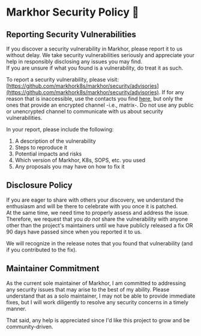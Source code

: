 # Markhor Security Policy 🏰

## Reporting Security Vulnerabilities

If you discover a security vulnerability in Markhor, please report it to us without delay. We take security vulnerabilities seriously and appreciate your help in responsibly disclosing any issues you may find.  
If you are unsure if what you found is a vulnerability, do treat it as such.

To report a security vulnerability, please visit: [https://github.com/markhork8s/markhor/security/advisories](https://github.com/markhork8s/markhor/security/advisories). If for any reason that is inaccessible, use the contacts you find [here](https://zanol.li/#contacts), but only the ones that provide an encrypted channel -i.e., matrix-. Do not use any public or unencrypted channel to communicate with us about security vulnerabilities.

In your report, please include the following:
1. A description of the vulnerability
1. Steps to reproduce it
1. Potential impacts and risks
1. Which version of Markhor, K8s, SOPS, etc. you used
1. Any proposals you may have on how to fix it

## Disclosure Policy

If you are eager to share with others your discovery, we understand the enthusiasm and will be there to celebrate with you once it is patched.  
At the same time, we need time to properly assess and address the issue. Therefore, we request that you _do not_ share the vulnerability with anyone other than the project's maintainers until we have publicly released a fix OR 90 days have passed since when you reported it to us.

We will recognize in the release notes that you found that vulnerability (and if you contributed to the fix).

## Maintainer Commitment

As the current sole maintainer of Markhor, I am committed to addressing any security issues that may arise to the best of my ability. Please understand that as a solo maintainer, I may not be able to provide immediate fixes, but I will work diligently to resolve any security concerns in a timely manner.

That said, any help is appreciated since I'd like this project to grow and be community-driven.
